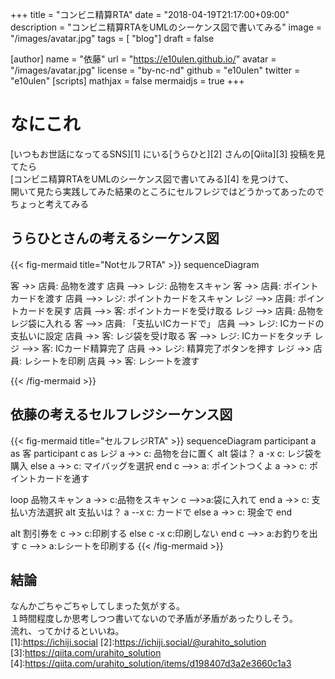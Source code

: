 +++
title = "コンビニ精算RTA"
date = "2018-04-19T21:17:00+09:00"
description = "コンビニ精算RTAをUMLのシーケンス図で書いてみる"
image = "/images/avatar.jpg"
tags = [ "blog"]
draft = false

[author]
name = "依藤"
url = "https://e10ulen.github.io/"
avatar = "/images/avatar.jpg"
license = "by-nc-nd"
github = "e10ulen"
twitter = "e10ulen"
[scripts]
mathjax = false
mermaidjs = true
+++

# なにこれ
[いつもお世話になってるSNS][1] にいる[うらひと][2] さんの[Qiita][3] 投稿を見てたら  
[コンビニ精算RTAをUMLのシーケンス図で書いてみる][4] を見つけて、  
開いて見たら実践してみた結果のところにセルフレジではどうかってあったのでちょっと考えてみる

## うらひとさんの考えるシーケンス図

{{< fig-mermaid title="NotセルフRTA" >}}
sequenceDiagram

客 ->> 店員: 品物を渡す
店員 -->> レジ: 品物をスキャン
客 ->> 店員: ポイントカードを渡す
店員 -->> レジ: ポイントカードをスキャン
レジ -->> 店員: ポイントカードを戻す
店員 -->> 客: ポイントカードを受け取る
レジ -->> 店員: 品物をレジ袋に入れる
客 -->> 店員: 「支払いICカードで」
店員 -->> レジ: ICカードの支払いに設定
店員 ->> 客: レジ袋を受け取る
客 -->> レジ: ICカードをタッチ
レジ -->> 客: ICカード精算完了
店員 ->> レジ: 精算完了ボタンを押す
レジ ->> 店員: レシートを印刷
店員 ->> 客: レシートを渡す

{{< /fig-mermaid >}}

## 依藤の考えるセルフレジシーケンス図
{{< fig-mermaid title="セルフレジRTA" >}}
sequenceDiagram
participant a as 客
participant c as レジ
a ->> c: 品物を台に置く
alt 袋は？
a -x c: レジ袋を購入
else
a ->> c: マイバッグを選択
end
c -->> a: ポイントつくよ
a ->> c: ポイントカードを通す


loop 品物スキャン
    a ->> c:品物をスキャン
    c -->>a:袋に入れて
end
a ->> c: 支払い方法選択
alt 支払いは？
a --x c: カードで
else
a ->> c: 現金で
end

alt 割引券を
c ->> c:印刷する
else
c -x c:印刷しない
end
c -->> a:お釣りを出す
c -->> a:レシートを印刷する
{{< /fig-mermaid >}}

## 結論
なんかごちゃごちゃしてしまった気がする。  
１時間程度しか思考しつつ書いてないので矛盾が矛盾があったりしそう。  
流れ、ってかけるといいね。  
[1]:https://ichiji.social
[2]:https://ichiji.social/@urahito_solution
[3]:https://qiita.com/urahito_solution
[4]:https://qiita.com/urahito_solution/items/d198407d3a2e3660c1a3